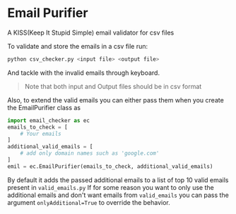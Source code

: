 # Email Purifier

A KISS(Keep It Stupid Simple) email validator for csv files

To validate and store the emails in a csv file run:

```bash
python csv_checker.py <input file> <output file>
```

And tackle with the invalid emails through keyboard.


> Note that both input and Output files should be in csv format


Also, to extend the valid emails you can either pass them when you create the EmailPurifier class as
```python
import email_checker as ec
emails_to_check = [
    # Your emails
]
additional_valid_emails = [
    # add only domain names such as 'google.com'
]
emil = ec.EmailPurifier(emails_to_check, additional_valid_emails)
```

By default it adds the passed additional emails to a list of top 10 valid emails present in `valid_emails.py`
If for some reason you want to only use the additional emails and don't want emails from `valid_emails` you can pass the argument `onlyAdditional=True` to override the behavior.

